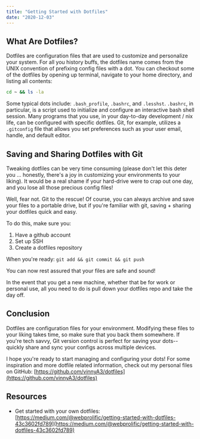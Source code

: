 ```yaml
---
title: "Getting Started with Dotfiles"
date: "2020-12-03"
---
```


## What Are Dotfiles? 

Dotfiles are configuration files that are used to customize and personalize your system. For all you history buffs, the dotfiles name comes from the UNIX convention of prefixing config files with a dot.  You can checkout some of the dotfiles by opening up terminal, navigate to your home directory, and listing all contents:

```bash
cd ~ && ls -la
```

Some typical dots include: `.bash_profile`, `.bashrc`, and `.lesshst`.  `.bashrc`, in particular, is a script used to initialize and configure an interactive bash shell session. Many programs that you use, in your day-to-day development / nix life, can be configured with specific dotfiles.  Git, for example, utilizes a `.gitconfig` file that allows you set preferences such as your user email, handle, and default editor.

## Saving and Sharing Dotfiles with Git
<p>
  Tweaking dotfiles can be very time consuming (please don't let this deter you ... honestly, there's a joy in customizing your environments to your liking).  It would be a real shame if your hard-drive were to crap out one day, and you lose all those precious config files!
</p>

Well, fear not. Git to the rescue!  Of course, you can always archive and save your
files to a portable drive, but if you're familiar with git, saving + sharing
your dotfiles quick and easy. 

To do this, make sure you:

  1. Have a github account
  1. Set up SSH
  1. Create a dotfiles repository 


When you're ready: `git add && git commit && git push`

You can now rest assured that your files are safe and sound!

In the event that you get a new machine, whether that be for work or personal use, all
you need to do is pull down your dotfiles repo and take the day off.

## Conclusion

Dotfiles are configuration files for your environment.  Modifying these files to
your liking takes time, so make sure that you back them somewhere.  If you're
tech savvy, Git version control is perfect for saving your
dots--quickly share and sync your configs across multiple devices.

I hope you're ready to start managing and configuring your dots!  For some
inspiration and more dotfile related information, check out my personal files on GitHub: [https://github.com/vinnyA3/dotfiles](https://github.com/vinnyA3/dotfiles)


## Resources

* Get started with your own dotfiles: [https://medium.com/@webprolific/getting-started-with-dotfiles-43c3602fd789](https://medium.com/@webprolific/getting-started-with-dotfiles-43c3602fd789)
